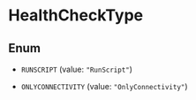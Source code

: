 

# HealthCheckType

## Enum


* `RUNSCRIPT` (value: `"RunScript"`)

* `ONLYCONNECTIVITY` (value: `"OnlyConnectivity"`)



